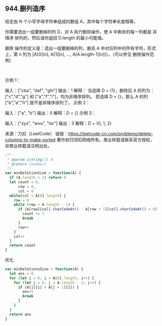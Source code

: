 ## 944.删列造序

给定由 N 个小写字母字符串组成的数组 A，其中每个字符串长度相等。

你需要选出一组要删掉的列 D，对 A 执行删除操作，使 A 中剩余的每一列都是 非降序 排列的，然后请你返回 D.length 的最小可能值。

删除 操作的定义是：选出一组要删掉的列，删去 A 中对应列中的所有字符，形式上，第 n 列为 [A[0][n], A[1][n], ..., A[A.length-1][n]]）。（可以参见 删除操作范例）

 

示例 1：

输入：["cba", "daf", "ghi"]
输出：1
解释：
当选择 D = {1}，删除后 A 的列为：["c","d","g"] 和 ["a","f","i"]，均为非降序排列。
若选择 D = {}，那么 A 的列 ["b","a","h"] 就不是非降序排列了。
示例 2：

输入：["a", "b"]
输出：0
解释：D = {}
示例 3：

输入：["zyx", "wvu", "tsr"]
输出：3
解释：D = {0, 1, 2}

来源：力扣（LeetCode）
链接：https://leetcode-cn.com/problems/delete-columns-to-make-sorted
著作权归领扣网络所有。商业转载请联系官方授权，非商业转载请注明出处。


```js
/**
 * @param {string[]} A
 * @return {number}
 */
var minDeletionSize = function(A) {
  if (A.length < 2) return 0
  let count = 0,
      row = 0,
      col = 0
  while(col < A[0].length) {
    row = 0
    while (row < A.length - 1) {
      if (A[row][col].charCodeAt() - A[row + 1][col].charCodeAt() > 0) {
        count += 1
        break
      }
      row++
    }
    col++
  }
  return count
}
```

优化
```js
var minDeletionsSize = function(A) {
  let ans = 0
  for (let i = 0; i < A[0].length; i++) {
    for (let j = 0; j < A.length - 1; j++) {
      if (A[j][i] > A[j + 1][i]) {
        ans++
        break
      }
    }
  }
  return ans
}
```